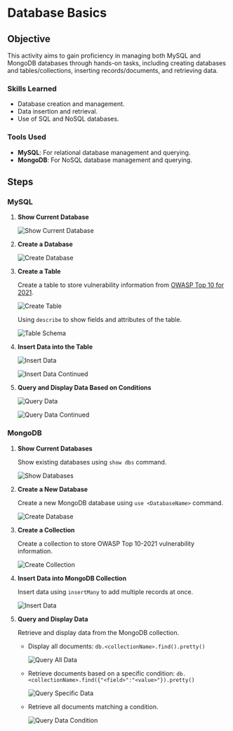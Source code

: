 # Database Basics

## Objective

This activity aims to gain proficiency in managing both MySQL and MongoDB databases through hands-on tasks, including creating databases and tables/collections, inserting records/documents, and retrieving data.

### Skills Learned

- Database creation and management.
- Data insertion and retrieval.
- Use of SQL and NoSQL databases.

### Tools Used

- **MySQL**: For relational database management and querying.
- **MongoDB**: For NoSQL database management and querying.

## Steps

### MySQL


1. **Show Current Database**

   ![Show Current Database](https://github.com/KennuC/MySQL/assets/131323586/c0ccfb0d-b9d1-47d3-a99e-0c04ca13c95e)

2. **Create a Database**

   ![Create Database](https://github.com/KennuC/MySQL/assets/131323586/dceb41cf-b509-40c9-bf7c-f35b2d0f9f13)

3. **Create a Table**

   Create a table to store vulnerability information from [OWASP Top 10 for 2021](https://owasp.org/www-project-top-ten/).

   ![Create Table](https://github.com/KennuC/MySQL/assets/131323586/850560b7-5c8c-48fc-b9d4-544772e6bbaf)

   Using `describe` to show fields and attributes of the table.

   ![Table Schema](https://github.com/KennuC/MySQL/assets/131323586/bd35b276-875e-480f-90bb-489eb829c102)

4. **Insert Data into the Table**

   ![Insert Data](https://github.com/KennuC/MySQL/assets/131323586/c20d575e-7743-4bfe-8865-46c0bd53c993)

   ![Insert Data Continued](https://github.com/KennuC/MySQL/assets/131323586/ab0f9678-caee-433f-bc5d-49252f3d294d)

5. **Query and Display Data Based on Conditions**

   ![Query Data](https://github.com/KennuC/MySQL/assets/131323586/4fce8ba6-69b3-4774-8bff-5a2cfeb03f38)

   ![Query Data Continued](https://github.com/KennuC/MySQL/assets/131323586/4c3b4048-7a59-43f6-9653-be48e08c51e3)

### MongoDB

1. **Show Current Databases**

   Show existing databases using `show dbs` command.

   ![Show Databases](https://github.com/KennuC/Database/assets/131323586/d42e612d-e663-47df-8586-242549a8528b)

2. **Create a New Database**

   Create a new MongoDB database using `use <DatabaseName>` command.

   ![Create Database](https://github.com/KennuC/Database/assets/131323586/4c1fd8d7-2c6f-40d3-92fb-0f9eb634b96b)

3. **Create a Collection**

   Create a collection to store OWASP Top 10-2021 vulnerability information.

   ![Create Collection](https://github.com/KennuC/Database/assets/131323586/b3c0891e-3a69-4e6a-b07a-6e508a9412b0)

4. **Insert Data into MongoDB Collection**

   Insert data using `insertMany` to add multiple records at once.

   ![Insert Data](https://github.com/KennuC/Database/assets/131323586/60afd20b-dc1e-4f84-b97a-100fff4e5ba8)

5. **Query and Display Data**

   Retrieve and display data from the MongoDB collection.

   - Display all documents: `db.<collectionName>.find().pretty()`

     ![Query All Data](https://github.com/KennuC/Database/assets/131323586/702b0c0d-f5f3-46c6-90a0-64147187cb77)

   - Retrieve documents based on a specific condition: `db.<collectionName>.find({"<field>":"<value>"}).pretty()`

     ![Query Specific Data](https://github.com/KennuC/Database/assets/131323586/a4e1239f-7f11-4503-a146-2cd3b8bef94a)

   - Retrieve all documents matching a condition.

     ![Query Data Condition](https://github.com/KennuC/Database/assets/131323586/2e492db3-3c02-4296-8166-76ff2b9bef5e)

<!--
Show current database

![image](https://github.com/KennuC/MySQL/assets/131323586/c0ccfb0d-b9d1-47d3-a99e-0c04ca13c95e)

Creating a database.

![image](https://github.com/KennuC/MySQL/assets/131323586/dceb41cf-b509-40c9-bf7c-f35b2d0f9f13)

Creating a table of records that will contain vulnerability information from The Open Worldwide Application Security Project (OWASP) Top 10 for 2021 [OWASP Top 10](https://owasp.org/www-project-top-ten/).

![image](https://github.com/KennuC/MySQL/assets/131323586/850560b7-5c8c-48fc-b9d4-544772e6bbaf)

Describing the fields and attributes of the table.

![image](https://github.com/KennuC/MySQL/assets/131323586/bd35b276-875e-480f-90bb-489eb829c102)

Inserting first values into the table. 

![image](https://github.com/KennuC/MySQL/assets/131323586/c20d575e-7743-4bfe-8865-46c0bd53c993)

![image](https://github.com/KennuC/MySQL/assets/131323586/ab0f9678-caee-433f-bc5d-49252f3d294d)

Repeating for the following security risks.

![image](https://github.com/KennuC/MySQL/assets/131323586/be9611f6-789f-4459-80b1-3fdf38698f36)

Displaying database based on condition.

![image](https://github.com/KennuC/MySQL/assets/131323586/4fce8ba6-69b3-4774-8bff-5a2cfeb03f38)

![image](https://github.com/KennuC/MySQL/assets/131323586/4c3b4048-7a59-43f6-9653-be48e08c51e3)

### MongoDB

Show current database with `show dbs`.

![image](https://github.com/KennuC/Database/assets/131323586/d42e612d-e663-47df-8586-242549a8528b)

Creating now database with `use <DatabaseName`.

![image](https://github.com/KennuC/Database/assets/131323586/4c1fd8d7-2c6f-40d3-92fb-0f9eb634b96b)

Create a new collection under the database.

![image](https://github.com/KennuC/Database/assets/131323586/b3c0891e-3a69-4e6a-b07a-6e508a9412b0)

Again using the document OWASP Top 10-2021, create the database.

![image](https://github.com/KennuC/Database/assets/131323586/93094923-f839-44f6-8084-58ad4d6e399b)


This time will use `insertMany` to insert the rest of the data all at once.

![image](https://github.com/KennuC/Database/assets/131323586/60afd20b-dc1e-4f84-b97a-100fff4e5ba8)


Using `db.<collectionName>.find().pretty()` to show data from the database.

![image](https://github.com/KennuC/Database/assets/131323586/702b0c0d-f5f3-46c6-90a0-64147187cb77)

In the find field, specify a document to retrieve using `db.<collectionName>.find({"<field>":"<value>"}).pretty()`

![image](https://github.com/KennuC/Database/assets/131323586/a4e1239f-7f11-4503-a146-2cd3b8bef94a)

Retrieve all documents that match condition.

![image](https://github.com/KennuC/Database/assets/131323586/2e492db3-3c02-4296-8166-76ff2b9bef5e)


